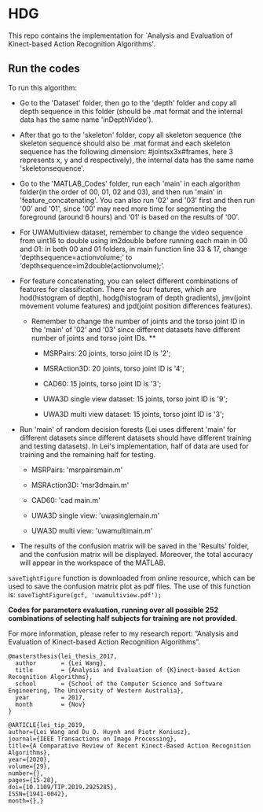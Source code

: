 # HDG

This repo contains the implementation for `Analysis and Evaluation of Kinect-based Action Recognition Algorithms'. 

## Run the codes

To run this algorithm:

- Go to the 'Dataset' folder, then go to the 'depth' folder and copy all depth sequence in this folder (should be .mat format and the internal data has the same name 'inDepthVideo'). 

- After that go to the 'skeleton' folder, copy all skeleton sequence (the skeleton sequence should also be .mat format and each skeleton sequence has the following dimension: #jointsx3x#frames, here 3 represents x, y and d respectively), the internal data has the same name 'skeletonsequence'.

- Go to the 'MATLAB_Codes' folder, run each 'main' in each algorithm folder(in the order of 00, 01, 02 and 03), and then run 'main' in 'feature_concatenating'. You can also run '02' and '03' first and then run '00' and '01', since '00' may need more time for segmenting the foreground (around 6 hours) and '01' is based on the results of '00'.

- For UWAMultiview dataset, remember to change the video sequence from uint16 to double using im2double before running each main in 00 and 01: in both 00 and 01 folders, in main function line 33 & 17, change ‘depthsequence=actionvolume;’ to ‘depthsequence=im2double(actionvolume);’.

- For feature concatenating, you can select different combinations of features for classification. There are four features, which are hod(histogram of depth), hodg(histogram of depth gradients), jmv(joint movement volume features) and jpd(joint position differences features).

  - Remember to change the number of joints and the torso joint ID in the 'main' of '02' and '03' since different datasets have different number of joints and torso joint IDs. **

    - MSRPairs: 20 joints, torso joint ID is '2';

    - MSRAction3D: 20 joints, torso joint ID is '4';

    - CAD60: 15 joints, torso joint ID is '3';

    - UWA3D single view dataset: 15 joints, torso joint ID is '9';

    - UWA3D multi view dataset: 15 joints, torso joint ID is '3';
 
- Run 'main' of random decision forests (Lei uses different 'main' for different datasets since different datasets should have different training and testing datasets). In Lei's implementation, half of data are used for training and the remaining half for testing.

  - MSRPairs: 'msrpairsmain.m'

  - MSRAction3D: 'msr3dmain.m'

  - CAD60: 'cad main.m'

  - UWA3D single view: 'uwasinglemain.m'

  - UWA3D multi view: 'uwamultimain.m'

- The results of the confusion matrix will be saved in the 'Results' folder, and the confusion matrix will be displayed. Moreover, the total accuracy will appear in the workspace of the MATLAB.


`saveTightFigure` function is downloaded from online resource, which can be used to save the confusion matrix plot as pdf files. The use of this function is: `saveTightFigure(gcf, 'uwamultiview.pdf');`


**Codes for parameters evaluation, running over all possible 252 combinations of selecting half subjects for training are not provided.**

For more information, please refer to my research report: “Analysis and Evaluation of Kinect-based Action Recognition Algorithms”.


```
@mastersthesis{lei_thesis_2017,
  author       = {Lei Wang}, 
  title        = {Analysis and Evaluation of {K}inect-based Action Recognition Algorithms},
  school       = {School of the Computer Science and Software Engineering, The University of Western Australia},
  year         = 2017,
  month        = {Nov}
}
```

```
@ARTICLE{lei_tip_2019,
author={Lei Wang and Du Q. Huynh and Piotr Koniusz},
journal={IEEE Transactions on Image Processing},
title={A Comparative Review of Recent Kinect-Based Action Recognition Algorithms},
year={2020},
volume={29},
number={},
pages={15-28},
doi={10.1109/TIP.2019.2925285},
ISSN={1941-0042},
month={},}
```

